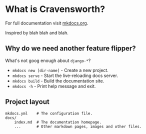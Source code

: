 # What is Cravensworth?

For full documentation visit [mkdocs.org](https://www.mkdocs.org).

Inspired by blah blah and blah.

## Why do we need another feature flipper?

What's not goog enough about `django-*`?

* `mkdocs new [dir-name]` - Create a new project.
* `mkdocs serve` - Start the live-reloading docs server.
* `mkdocs build` - Build the documentation site.
* `mkdocs -h` - Print help message and exit.

## Project layout

    mkdocs.yml    # The configuration file.
    docs/
        index.md  # The documentation homepage.
        ...       # Other markdown pages, images and other files.
